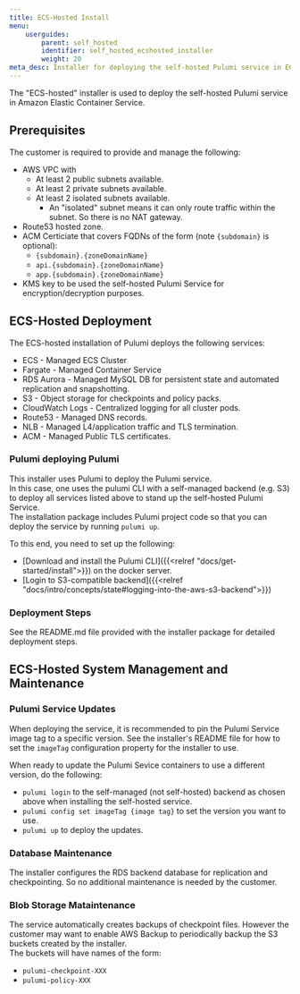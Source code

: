 ```yaml
---
title: ECS-Hosted Install
menu:
    userguides:
        parent: self_hosted
        identifier: self_hosted_ecshosted_installer
        weight: 20
meta_desc: Installer for deploying the self-hosted Pulumi service in ECS.
---
```


The "ECS-hosted" installer is used to deploy the self-hosted Pulumi service in Amazon Elastic Container Service.  

## Prerequisites

The customer is required to provide and manage the following:

* AWS VPC with
  * At least 2 public subnets available.
  * At least 2 private subnets available.
  * At least 2 isolated subnets available.
    * An "isolated" subnet means it can only route traffic within the subnet. So there is no NAT gateway.
* Route53 hosted zone.
* ACM Certiciate that covers FQDNs of the form (note `{subdomain}` is optional):
  * `{subdomain}.{zoneDomainName}`
  * `api.{subdomain}.{zoneDomainName}`
  * `app.{subdomain}.{zoneDomainName}`
* KMS key to be used the self-hosted Pulumi Service for encryption/decryption purposes.

## ECS-Hosted Deployment

The ECS-hosted installation of Pulumi deploys the following services:

* ECS - Managed ECS Cluster
* Fargate - Managed Container Service
* RDS Aurora - Managed MySQL DB for persistent state and automated replication and snapshotting.
* S3 - Object storage for checkpoints and policy packs.
* CloudWatch Logs - Centralized logging for all cluster pods.
* Route53 - Managed DNS records.
* NLB - Managed L4/application traffic and TLS termination.
* ACM - Managed Public TLS certificates.

### Pulumi deploying Pulumi

This installer uses Pulumi to deploy the Pulumi service.  
In this case, one uses the pulumi CLI with a self-managed backend (e.g. S3) to deploy all services listed above to stand up the self-hosted Pulumi Service.  
The installation package includes Pulumi project code so that you can deploy the service by running `pulumi up`.

To this end, you need to set up the following:

* [Download and install the Pulumi CLI]({{<relref "docs/get-started/install">}}) on the docker server.
* [Login to S3-compatible backend]({{<relref "docs/intro/concepts/state#logging-into-the-aws-s3-backend">}})

### Deployment Steps

See the README.md file provided with the installer package for detailed deployment steps.

## ECS-Hosted System Management and Maintenance

### Pulumi Service Updates

When deploying the service, it is recommended to pin the Pulumi Service image tag to a specific version. See the installer's README file for how to set the `imageTag` configuration property for the installer to use.

When ready to update the Pulumi Sevice containers to use a different version, do the following:

* `pulumi login` to the self-managed (not self-hosted) backend as chosen above when installing the self-hosted service.
* `pulumi config set imageTag {image tag}` to set the version you want to use.
* `pulumi up` to deploy the updates.

### Database Maintenance

The installer configures the RDS backend database for replication and checkpointing. So no additional maintenance is needed by the customer.

### Blob Storage Mataintenance

The service automatically creates backups of checkpoint files. However the customer may want to enable AWS Backup to periodically backup the S3 buckets created by the installer.  
The buckets will have names of the form:

* `pulumi-checkpoint-XXX`
* `pulumi-policy-XXX`
